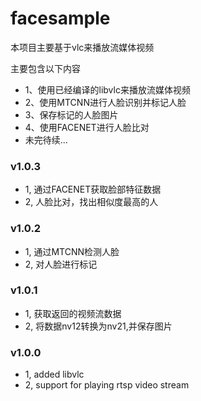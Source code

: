 # facesample

本项目主要基于vlc来播放流媒体视频

主要包含以下内容

- 1、使用已经编译的libvlc来播放流媒体视频
- 2、使用MTCNN进行人脸识别并标记人脸
- 3、保存标记的人脸图片
- 4、使用FACENET进行人脸比对
- 未完待续...


### v1.0.3
   - 1, 通过FACENET获取脸部特征数据
   - 2, 人脸比对，找出相似度最高的人


### v1.0.2
   - 1, 通过MTCNN检测人脸
   - 2, 对人脸进行标记


### v1.0.1
   - 1, 获取返回的视频流数据
   - 2, 将数据nv12转换为nv21,并保存图片

### v1.0.0
   - 1, added libvlc
   - 2, support for playing rtsp video stream
   

